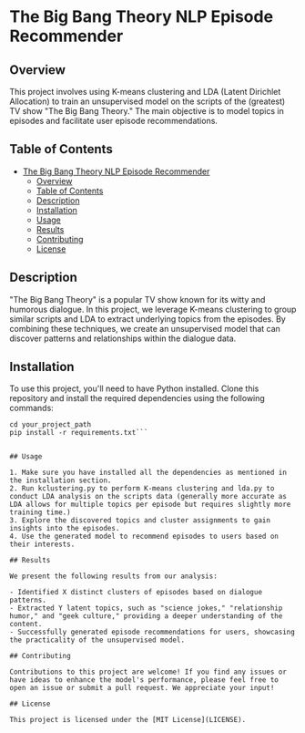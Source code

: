 # The Big Bang Theory NLP Episode Recommender

## Overview

This project involves using K-means clustering and LDA (Latent Dirichlet Allocation) to train an unsupervised model on the scripts of the (greatest) TV show "The Big Bang Theory." The main objective is to model topics in episodes and facilitate user episode recommendations.

## Table of Contents

- [The Big Bang Theory NLP Episode Recommender](#the-big-bang-theory-nlp-episode-recommender)
  - [Overview](#overview)
  - [Table of Contents](#table-of-contents)
  - [Description](#description)
  - [Installation](#installation)
  - [Usage](#usage)
  - [Results](#results)
  - [Contributing](#contributing)
  - [License](#license)

## Description

"The Big Bang Theory" is a popular TV show known for its witty and humorous dialogue. In this project, we leverage K-means clustering to group similar scripts and LDA to extract underlying topics from the episodes. By combining these techniques, we create an unsupervised model that can discover patterns and relationships within the dialogue data.

## Installation

To use this project, you'll need to have Python installed. Clone this repository and install the required dependencies using the following commands:

```git clone https://github.com/your_username/thebigbangtheoryproj.git
cd your_project_path
pip install -r requirements.txt```


## Usage

1. Make sure you have installed all the dependencies as mentioned in the installation section.
2. Run kclustering.py to perform K-means clustering and lda.py to conduct LDA analysis on the scripts data (generally more accurate as LDA allows for multiple topics per episode but requires slightly more training time.)
3. Explore the discovered topics and cluster assignments to gain insights into the episodes.
4. Use the generated model to recommend episodes to users based on their interests.

## Results

We present the following results from our analysis:

- Identified X distinct clusters of episodes based on dialogue patterns.
- Extracted Y latent topics, such as "science jokes," "relationship humor," and "geek culture," providing a deeper understanding of the content.
- Successfully generated episode recommendations for users, showcasing the practicality of the unsupervised model.

## Contributing

Contributions to this project are welcome! If you find any issues or have ideas to enhance the model's performance, please feel free to open an issue or submit a pull request. We appreciate your input!

## License

This project is licensed under the [MIT License](LICENSE).
